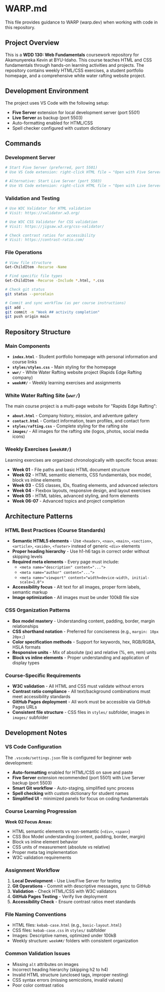 # WARP.md

This file provides guidance to WARP (warp.dev) when working with code in this repository.

## Project Overview

This is a **WDD 130: Web Fundamentals** coursework repository for Akamunyereka Kevin at BYU-Idaho. This course teaches HTML and CSS fundamentals through hands-on learning activities and projects. The repository contains weekly HTML/CSS exercises, a student portfolio homepage, and a comprehensive white water rafting website project.

## Development Environment

The project uses VS Code with the following setup:
- **Five Server** extension for local development server (port 5501)
- **Live Server** as backup (port 5503)  
- Auto-formatting enabled for HTML/CSS
- Spell checker configured with custom dictionary

## Commands

### Development Server
```bash
# Start Five Server (preferred, port 5501)
# Use VS Code extension: right-click HTML file → "Open with Five Server"

# Alternative: Start Live Server (port 5503)
# Use VS Code extension: right-click HTML file → "Open with Live Server"
```

### Validation and Testing
```bash
# Use W3C Validator for HTML validation
# Visit: https://validator.w3.org/

# Use W3C CSS Validator for CSS validation  
# Visit: https://jigsaw.w3.org/css-validator/

# Check contrast ratios for accessibility
# Visit: https://contrast-ratio.com/
```

### File Operations
```bash
# View file structure
Get-ChildItem -Recurse -Name

# Find specific file types
Get-ChildItem -Recurse -Include *.html, *.css

# Check git status
git status --porcelain

# Commit and sync workflow (as per course instructions)
git add .
git commit -m "Week ## activity completion"
git push origin main
```

## Repository Structure

### Main Components
- **`index.html`** - Student portfolio homepage with personal information and course links
- **`styles/styles.css`** - Main styling for the homepage
- **`wwr/`** - White Water Rafting website project (Rapids Edge Rafting company)
- **`week##/`** - Weekly learning exercises and assignments

### White Water Rafting Site (`wwr/`)
The main course project is a multi-page website for "Rapids Edge Rafting":
- **`about.html`** - Company history, mission, and adventure gallery
- **`contact.html`** - Contact information, team profiles, and contact form
- **`styles/rafting.css`** - Complete styling for the rafting site
- **`images/`** - All images for the rafting site (logos, photos, social media icons)

### Weekly Exercises (`week##/`)
Learning exercises are organized chronologically with specific focus areas:
- **Week 01** - File paths and basic HTML document structure
- **Week 02** - HTML semantic elements, CSS fundamentals, box model, block vs inline elements
- **Week 03** - CSS classes, IDs, floating elements, and advanced selectors
- **Week 04** - Flexbox layouts, responsive design, and layout exercises
- **Week 05** - HTML tables, advanced styling, and form elements
- **Week 06-07** - Advanced topics and project completion

## Architecture Patterns

### HTML Best Practices (Course Standards)
- **Semantic HTML5 elements** - Use `<header>`, `<nav>`, `<main>`, `<section>`, `<article>`, `<aside>`, `<footer>` instead of generic `<div>` elements
- **Proper heading hierarchy** - Use h1-h6 tags in correct order without skipping levels
- **Required meta elements** - Every page must include:
  - `<meta name="description" content="...">`
  - `<meta name="author" content="...">`
  - `<meta name="viewport" content="width=device-width, initial-scale=1.0">`
- **Accessibility focus** - Alt text for all images, proper form labels, semantic markup
- **Image optimization** - All images must be under 100kB file size

### CSS Organization Patterns
- **Box model mastery** - Understanding content, padding, border, margin relationships
- **CSS shorthand notation** - Preferred for conciseness (e.g., `margin: 10px 20px;`)
- **Color specification methods** - Support for keywords, hex, RGB/RGBA, HSLA formats
- **Responsive units** - Mix of absolute (px) and relative (%, em, rem) units
- **Block vs inline elements** - Proper understanding and application of display types

### Course-Specific Requirements
- **W3C validation** - All HTML and CSS must validate without errors
- **Contrast ratio compliance** - All text/background combinations must meet accessibility standards
- **GitHub Pages deployment** - All work must be accessible via GitHub Pages URLs
- **Consistent file structure** - CSS files in `styles/` subfolder, images in `images/` subfolder

## Development Notes

### VS Code Configuration
The `.vscode/settings.json` file is configured for beginner web development:
- **Auto-formatting** enabled for HTML/CSS on save and paste
- **Five Server** extension recommended (port 5501) with Live Server backup (port 5503)
- **Smart Git workflow** - Auto-staging, simplified sync process
- **Spell checking** with custom dictionary for student names
- **Simplified UI** - minimized panels for focus on coding fundamentals

### Course Learning Progression
**Week 02 Focus Areas:**
- HTML semantic elements vs non-semantic (`<div>`, `<span>`)
- CSS Box Model understanding (content, padding, border, margin)
- Block vs inline element behavior
- CSS units of measurement (absolute vs relative)
- Proper meta tag implementation
- W3C validation requirements

### Assignment Workflow
1. **Local Development** - Use Live/Five Server for testing
2. **Git Operations** - Commit with descriptive messages, sync to GitHub
3. **Validation** - Check HTML/CSS with W3C validators
4. **GitHub Pages Testing** - Verify live deployment
5. **Accessibility Check** - Ensure contrast ratios meet standards

### File Naming Conventions
- HTML files: `kebab-case.html` (e.g., `basic-layout.html`)
- CSS files: `kebab-case.css` in `styles/` subfolder
- Images: Descriptive names, optimized under 100kB
- Weekly structure: `week##/` folders with consistent organization

### Common Validation Issues
- Missing `alt` attributes on images
- Incorrect heading hierarchy (skipping h2 to h4)
- Invalid HTML structure (unclosed tags, improper nesting)
- CSS syntax errors (missing semicolons, invalid values)
- Poor color contrast ratios
